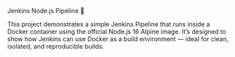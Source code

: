 Jenkins Node.js Pipeline 🚀

This project demonstrates a simple Jenkins Pipeline that runs inside a Docker container using the official Node.js 16 Alpine image.
It’s designed to show how Jenkins can use Docker as a build environment — ideal for clean, isolated, and reproducible builds.
